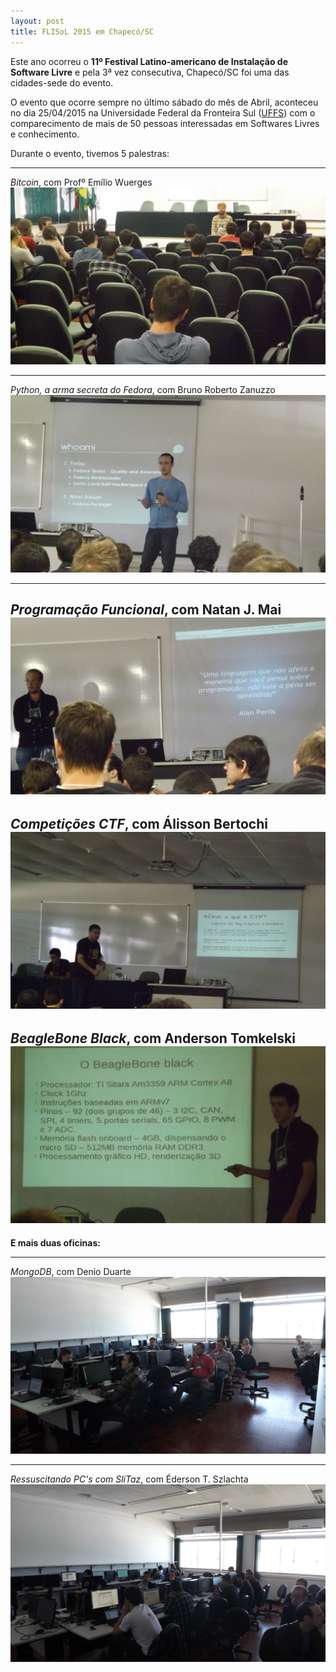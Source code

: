 ```yaml
---
layout: post
title: FLISoL 2015 em Chapecó/SC
---
```


Este ano ocorreu o **11º Festival Latino-americano de Instalação de Software Livre** e pela 3ª vez consecutiva, Chapecó/SC foi uma das cidades-sede do evento.

O evento que ocorre sempre no último sábado do mês de Abril, aconteceu no dia 25/04/2015 na Universidade Federal da Fronteira Sul  ([UFFS](www.uffs.edu.br/)) com o comparecimento de mais de 50 pessoas interessadas em Softwares Livres e conhecimento.

Durante o evento, tivemos 5 palestras:

-----------------
*Bitcoin*, com Profº Emílio Wuerges
![Bitcoin](https://raw.githubusercontent.com/OeSC-Livre/blog/gh-pages/images/flisol-2015/bitcoin-Emilio.JPG  "Bitcoin - Flisol 2015")

-----------------
*Python, a arma secreta do Fedora*, com Bruno Roberto Zanuzzo
![FLISOL2015](https://raw.githubusercontent.com/OeSC-Livre/blog/gh-pages/images/flisol-2015/fedora-python-Bruno.JPG  "Python, a arma secreta do Fedora - Bruno Zanuzzo")

-----------------
*Programação Funcional*, com Natan J. Mai
![FLISOL2015](https://raw.githubusercontent.com/OeSC-Livre/blog/gh-pages/images/flisol-2015/prg-func-Natan.JPG  "Programação Funcional, o que é? - Natan J. Mai")
-----------------
*Competições CTF*, com Álisson Bertochi
![FLISOL2015](https://github.com/OeSC-Livre/blog/raw/gh-pages/images/flisol-2015/ctf-Alisson.JPG  "CTF, Alisson Bertochi")
-----------------
*BeagleBone Black*, com Anderson Tomkelski 
![FLISOL2015](https://github.com/OeSC-Livre/blog/raw/gh-pages/images/flisol-2015/beagle-Anderson.JPG  "BeagleBone Black - Andeson Tomkelski")
-----------------

**E mais duas oficinas:**

-------------

*MongoDB*, com Denio Duarte
![FLISOL2015](https://github.com/OeSC-Livre/blog/raw/gh-pages/images/flisol-2015/mongodb%2C%20Denio.JPG  "MongoDB, Denio Duarte")

-------------
*Ressuscitando PC's com SliTaz*, com Éderson T. Szlachta
![FLISOL2015](https://raw.githubusercontent.com/OeSC-Livre/blog/gh-pages/images/flisol-2015/slitaz-Ederson.JPG  "SliTaz, Éderson")

